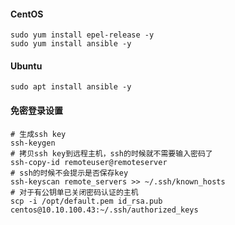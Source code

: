 #### CentOS
    sudo yum install epel-release -y
    sudo yum install ansible -y

#### Ubuntu
    sudo apt install ansible -y

#### 免密登录设置
    # 生成ssh key
    ssh-keygen
    # 拷贝ssh key到远程主机，ssh的时候就不需要输入密码了
    ssh-copy-id remoteuser@remoteserver
    # ssh的时候不会提示是否保存key
    ssh-keyscan remote_servers >> ~/.ssh/known_hosts
    # 对于有公钥单已关闭密码认证的主机
    scp -i /opt/default.pem id_rsa.pub centos@10.10.100.43:~/.ssh/authorized_keys
